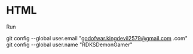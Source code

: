 # HTML
Run

  git config --global user.email "godofwar.kingdevil2579@gmail.com
.com"
  git config --global user.name "RDKSDemonGamer"
